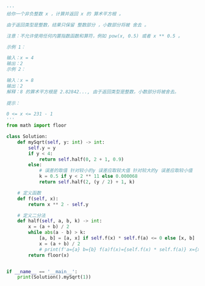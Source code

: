 
<BlogInfo title="20.x的平方根" author="白日梦想猿" pv=0 read_times=0 pre_cost_time=0分50秒 category="leetcode" tag_list="['leetcode']" create_time="2022.02.04 19:57:00" update_time="2022.02.06 10:37:49" />

```python
'''
给你一个非负整数 x ，计算并返回 x 的 算术平方根 。

由于返回类型是整数，结果只保留 整数部分 ，小数部分将被 舍去 。

注意：不允许使用任何内置指数函数和算符，例如 pow(x, 0.5) 或者 x ** 0.5 。

示例 1：

输入：x = 4
输出：2
示例 2：

输入：x = 8
输出：2
解释：8 的算术平方根是 2.82842..., 由于返回类型是整数，小数部分将被舍去。
 
提示：

0 <= x <= 231 - 1
'''
from math import floor

class Solution:
    def mySqrt(self, y: int) -> int:
        self.y = y
        if y < 4:
            return self.half(0, 2 + 1, 0.9)
        else:
            # 误差的取值 针对较小的y 误差应取较大值 针对较大的y 误差应取较小值
            k = 0.5 if y < 2 ** 11 else 0.000068
            return self.half(2, (y / 2) + 1, k)

    # 定义函数
    def f(self, x):
        return x ** 2 - self.y

    # 定义二分法
    def half(self, a, b, k) -> int:
        x = (a + b) / 2
        while abs(a - b) > k:
            [a, b] = [a, x] if self.f(x) * self.f(a) <= 0 else [x, b]
            x = (a + b) / 2
            # print(f'a={a} b={b} f(a)f(x)={self.f(x) * self.f(a)} x={x} floor(x)={floor(x)} k={abs(a - b)}')
        return floor(x)


if __name__ == '__main__':
    print(Solution().mySqrt(1))

```
